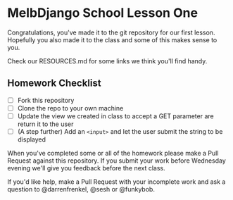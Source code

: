 # MelbDjango School Lesson One

Congratulations, you've made it to the git repository for our first lesson. Hopefully you also made it to the class
and some of this makes sense to you.

Check our RESOURCES.md for some links we think you'll find handy.


## Homework Checklist

- [ ] Fork this repository
- [ ] Clone the repo to your own machine
- [ ] Update the view we created in class to accept a GET parameter are return it to the user
- [ ] (A step further) Add an `<input>` and let the user submit the string to be displayed

When you've completed some or all of the homework please make a Pull Request against this repository. If you submit
your work before Wednesday evening we'll give you feedback before the next class.

If you'd like help, make a Pull Request with your incomplete work and ask a question to @darrenfrenkel, @sesh or
@funkybob.
